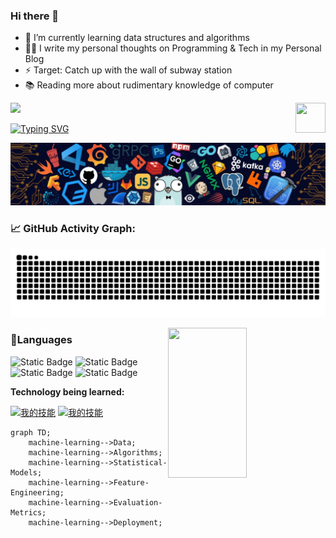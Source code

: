 ### Hi there 👋

 
- 🌱 I’m currently learning data structures and algorithms
- ✍🏻 I write my personal thoughts on Programming & Tech in my Personal Blog
- ⚡ Target: Catch up with the wall of subway station 
- 📚 Reading more about rudimentary knowledge of computer 


<!--   my-header-img -->
![](./src/header_.png)
<a href="https://www.python.org/"><img src="https://upload.wikimedia.org/wikipedia/commons/c/c3/Python-logo-notext.svg" align="right" height="48" width="48" ></a>



<!--   my-ticker -->    
[![Typing SVG](https://readme-typing-svg.herokuapp.com?color=%2336BCF7&center=true&vCenter=true&width=600&lines=Hi+there+👋,+I+am+aqlzh;+Welcome+to+My+Profile!;Over+4+years+of+programming+experience;Always+learning+new+things+;Machine+learning+enthusiast+;Kaggle+community+member)](https://git.io/typing-svg)


 ![](https://github.com/aqlzh/aqlzh/blob/main/github.jpg)


 ### 📈 GitHub Activity Graph:

<!--   green snake -->
![aqlzh's github activity graph](https://raw.githubusercontent.com/BEPb/BEPb/output/github-contribution-grid-snake.svg)
<!--   stats + languages -->
 
 

<img width="50%" height="240px" align="right" src="https://github-readme-stats.vercel.app/api/top-langs/?username=aqlzh&&hide=html" />
</html>

### 🔨Languages

 ![Static Badge](https://img.shields.io/badge/java-orange?style=for-the-badge&logo=openjdk)
 ![Static Badge](https://img.shields.io/badge/python-yellow?style=for-the-badge&logo=python)
 ![Static Badge](https://img.shields.io/badge/javascript-green?style=for-the-badge&logo=javascript)
 ![Static Badge](https://img.shields.io/badge/c%2B%2B-blue?style=for-the-badge&logo=c%2B%2B)

 

**Technology being learned:**



[![我的技能](https://skillicons.dev/icons?i=js,html,python,git,c&perline=5)](https://skillicons.dev)
[![我的技能](https://skillicons.dev/icons?i=vim,java,nodejs,vue,docker&perline=5)](https://skillicons.dev)


 
   <!--machine-learning-->
```mermaid
graph TD;
    machine-learning-->Data;
    machine-learning-->Algorithms;
    machine-learning-->Statistical-Models;
    machine-learning-->Feature-Engineering;
    machine-learning-->Evaluation-Metrics;
    machine-learning-->Deployment;
   ```





  





